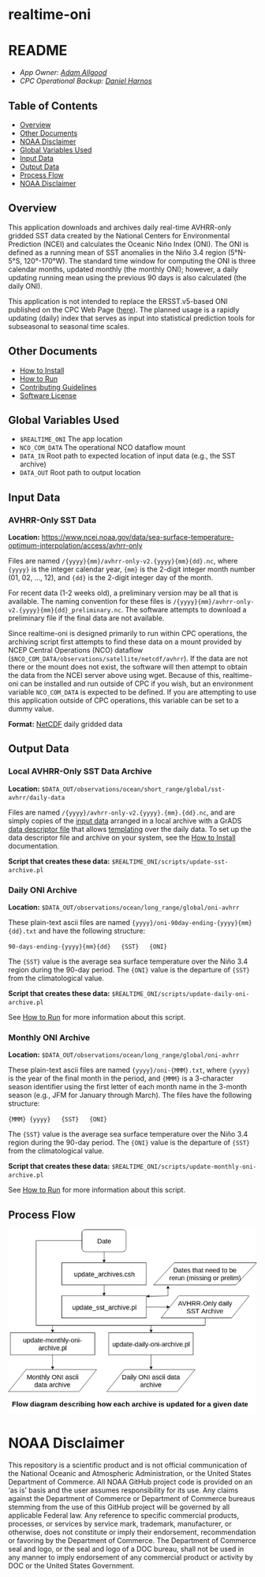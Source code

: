 # realtime-oni

README
===============

- *App Owner: [Adam Allgood](mailto:adam.allgood@noaa.gov)*  
- *CPC Operational Backup: [Daniel Harnos](mailto:daniel.harnos@noaa.gov)*

Table of Contents
-----------------

- [Overview](#overview)
- [Other Documents](#other-documents)
- [NOAA Disclaimer](#noaa-disclaimer)
- [Global Variables Used](#global-variables-used)
- [Input Data](#input-data)
- [Output Data](#output-data)
- [Process Flow](#process-flow)
- [NOAA Disclaimer](#noaa-disclaimer)

Overview
---------------

This application downloads and archives daily real-time AVHRR-only gridded SST data created by the National Centers for Environmental Prediction (NCEI) and calculates the Oceanic Niño Index (ONI). The ONI is defined as a running mean of SST anomalies in the Niño 3.4 region (5°N-5°S, 120°-170°W). The standard time window for computing the ONI is three calendar months, updated monthly (the monthly ONI); however, a daily updating running mean using the previous 90 days is also calculated (the daily ONI).

This application is not intended to replace the ERSST.v5-based ONI published on the CPC Web Page ([here](http://www.cpc.ncep.noaa.gov/products/analysis_monitoring/ensostuff/ONI_v5.php)). The planned usage is a rapidly updating (daily) index that serves as input into statistical prediction tools for subseasonal to seasonal time scales. 

Other Documents
---------------

- [How to Install](docs/HOW-TO-INSTALL.md)
- [How to Run](docs/HOW-TO-RUN.md)
- [Contributing Guidelines](docs/CONTRIBUTING.md)
- [Software License](LICENSE)

Global Variables Used
---------------

- `$REALTIME_ONI` The app location
- `NCO_COM_DATA` The operational NCO dataflow mount
- `DATA_IN` Root path to expected location of input data (e.g., the SST archive)
- `DATA_OUT` Root path to output location

Input Data
---------------

### AVHRR-Only SST Data

**Location:** https://www.ncei.noaa.gov/data/sea-surface-temperature-optimum-interpolation/access/avhrr-only

Files are named `/{yyyy}{mm}/avhrr-only-v2.{yyyy}{mm}{dd}.nc`, where `{yyyy}` is the integer calendar year, `{mm}` is the 2-digit integer month number (01, 02, ..., 12), and `{dd}` is the 2-digit integer day of the month.

For recent data (1-2 weeks old), a preliminary version may be all that is available. The naming convention for these files is `/{yyyy}{mm}/avhrr-only-v2.{yyyy}{mm}{dd}_preliminary.nc`. The software attempts to download a preliminary file if the final data are not available.

Since realtime-oni is designed primarily to run within CPC operations, the archiving script first attempts to find these data on a mount provided by NCEP Central Operations (NCO) dataflow (`$NCO_COM_DATA/observations/satellite/netcdf/avhrr`). If the data are not there or the mount does not exist, the software will then attempt to obtain the data from the NCEI server above using wget. Because of this, realtime-oni can be installed and run outside of CPC if you wish, but an environment variable `NCO_COM_DATA` is expected to be defined. If you are attempting to use this application outside of CPC operations, this variable can be set to a dummy value.

**Format:** [NetCDF](https://www.unidata.ucar.edu/software/netcdf/docs/netcdf_introduction.html) daily gridded data

Output Data
---------------

### Local AVHRR-Only SST Data Archive

**Location:** `$DATA_OUT/observations/ocean/short_range/global/sst-avhrr/daily-data`

Files are named `/{yyyy}/avhrr-only-v2.{yyyy}.{mm}.{dd}.nc`, and are simply copies of the [input data](#input-data) arranged in a local archive with a GrADS [data descriptor file](http://cola.gmu.edu/grads/gadoc/SDFdescriptorfile.html) that allows [templating](http://cola.gmu.edu/grads/gadoc/templates.html) over the daily data. To set up the data descriptor file and archive on your system, see the [How to Install](docs/HOW-TO-INSTALL.md) documentation.

**Script that creates these data:** `$REALTIME_ONI/scripts/update-sst-archive.pl`

### Daily ONI Archive

**Location:** `$DATA_OUT/observations/ocean/long_range/global/oni-avhrr`

These plain-text ascii files are named `{yyyy}/oni-90day-ending-{yyyy}{mm}{dd}.txt` and have the following structure:

`90-days-ending-{yyyy}{mm}{dd}   {SST}   {ONI}`

The `{SST}` value is the average sea surface temperature over the Niño 3.4 region during the 90-day period. The `{ONI}` value is the departure of `{SST}` from the climatological value.

**Script that creates these data:** `$REALTIME_ONI/scripts/update-daily-oni-archive.pl`

See [How to Run](docs/HOW-TO-RUN.md) for more information about this script.

### Monthly ONI Archive

**Location:** `$DATA_OUT/observations/ocean/long_range/global/oni-avhrr`

These plain-text ascii files are named `{yyyy}/oni-{MMM}.txt`, where `{yyyy}` is the year of the final month in the period, and `{MMM}` is a 3-character season identifier using the first letter of each month name in the 3-month season (e.g., JFM for January through March). The files have the following structure:

`{MMM} {yyyy}   {SST}   {ONI}`

The `{SST}` value is the average sea surface temperature over the Niño 3.4 region during the 90-day period. The `{ONI}` value is the departure of `{SST}` from the climatological value.

**Script that creates these data:** `$REALTIME_ONI/scripts/update-monthly-oni-archive.pl`

See [How to Run](docs/HOW-TO-RUN.md) for more information about this script.

Process Flow
---------------

![Flow diagram image](docs/realtime-oni-flowchart.png)

NOAA Disclaimer
===============

This repository is a scientific product and is not official communication of the National Oceanic and Atmospheric Administration, or the United States Department of Commerce. All NOAA GitHub project code is provided on an ‘as is’ basis and the user assumes responsibility for its use. Any claims against the Department of Commerce or Department of Commerce bureaus stemming from the use of this GitHub project will be governed by all applicable Federal law. Any reference to specific commercial products, processes, or services by service mark, trademark, manufacturer, or otherwise, does not constitute or imply their endorsement, recommendation or favoring by the Department of Commerce. The Department of Commerce seal and logo, or the seal and logo of a DOC bureau, shall not be used in any manner to imply endorsement of any commercial product or activity by DOC or the United States Government.
